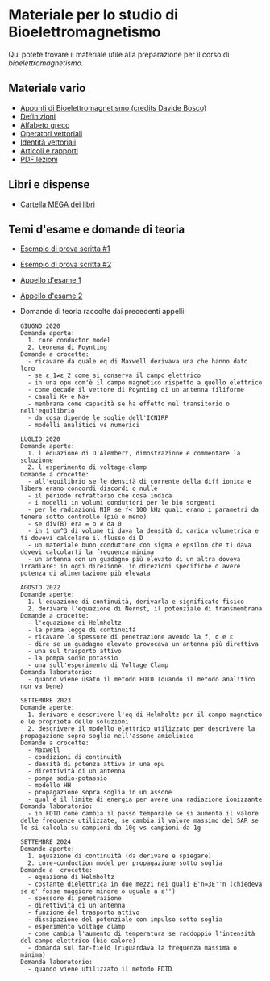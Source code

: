 # Materiale per lo studio di Bioelettromagnetismo

Qui potete trovare il materiale utile alla preparazione per il corso di _bioelettromagnetismo_.

## Materiale vario
- [Appunti di Bioelettromagnetismo (credits Davide Bosco)](</Dati/Studio/III_Anno/BEM/Materiale_vario/Appunti BEM (credits Davide Bosco).pdf>)
- [Definizioni](/Dati/Studio/III_Anno/BEM/Materiale_vario/definitions.pdf)
- [Alfabeto greco](/Dati/Studio/III_Anno/BEM/Materiale_vario/alfabeto_greco.pdf)
- [Operatori vettoriali](/Dati/Studio/III_Anno/BEM/Materiale_vario/vector_operators.pdf)
- [Identità vettoriali](/Dati/Studio/III_Anno/BEM/Materiale_vario/vector_identities.pdf)
- [Articoli e rapporti](/Dati/Studio/III_Anno/BEM/Materiale_vario/Articoli%20e%20rapporti)
- [PDF lezioni](/Dati/Studio/III_Anno/BEM/Materiale_vario/PDF%20lezioni)

## Libri e dispense
- [Cartella MEGA dei libri](https://mega.nz/folder/UoFGlY5S#oEVruDxA9Xnk5nulPOrXMw/folder/kgtlTLBb)

## Temi d'esame e domande di teoria
- [Esempio di prova scritta #1](/Dati/Studio/III_Anno/BEM/Temi_d'esame/esempio-prova-scritta-completa.pdf)
- [Esempio di prova scritta #2](/Dati/Studio/III_Anno/BEM/Temi_d'esame/esempio-prova-scritta-completa_bis.pdf)
- [Appello d'esame 1](</Dati/Studio/III_Anno/BEM/Temi_d'esame/BEM - prova scritta 1.pdf>)
- [Appello d'esame 2](</Dati/Studio/III_Anno/BEM/Temi_d'esame/BEM - Prova scritta 2.pdf>)
- Domande di teoria raccolte dai precedenti appelli:

  ```
  GIUGNO 2020
  Domanda aperta:
    1. core conductor model
    2. teorema di Poynting
  Domande a crocette:
    - ricavare da quale eq di Maxwell derivava una che hanno dato loro
    - se ε_1≠ε_2 come si conserva il campo elettrico
    - in una opu com'è il campo magnetico rispetto a quello elettrico
    - come decade il vettore di Poynting di un antenna filiforme
    - canali K+ e Na+
    - membrana come capacità se ha effetto nel transitorio o nell'equilibrio
    - da cosa dipende le soglie dell'ICNIRP
    - modelli analitici vs numerici

  LUGLIO 2020
  Domande aperte:
    1. l'equazione di D'Alembert, dimostrazione e commentare la soluzione
    2. l'esperimento di voltage-clamp
  Domande a crocette:
    - all'equilibrio se le densità di corrente della diff ionica e libera erano concordi discordi o nulle
    - il periodo refrattario che cosa indica
    - i modelli in volumi conduttori per le bio sorgenti
    - per le radiazioni NIR se f< 100 kHz quali erano i parametri da tenere sotto controllo (più o meno)
    - se div(B) era = o ≠ da 0
    - in 1 cm^3 di volume ti dava la densità di carica volumetrica e ti dovevi calcolare il flusso di D
    - un materiale buon conduttore con sigma e epsilon che ti dava dovevi calcolarti la frequenza minima
    - un antenna con un guadagno più elevato di un altra doveva irradiare: in ogni direzione, in direzioni specifiche o avere potenza di alimentazione più elevata
  
  AGOSTO 2022
  Domande aperte: 
    1. l'equazione di continuità, derivarla e significato fisico
    2. derivare l'equazione di Nernst, il potenziale di transmembrana
  Domande a crocette: 
    - l'equazione di Helmholtz
    - la prima legge di continuità 
    - ricavare lo spessore di penetrazione avendo la f, σ e ε
    - dire se un guadagno elevato provocava un'antenna più direttiva 
    - una sul trasporto attivo
    - la pompa sodio potassio 
    - una sull'esperimento di Voltage Clamp 
  Domanda laboratorio:
    - quando viene usato il metodo FDTD (quando il metodo analitico non va bene) 
  
  SETTEMBRE 2023
  Domande aperte: 
    1. derivare e descrivere l'eq di Helmholtz per il campo magnetico e le proprietà delle soluzioni
    2. descrivere il modello elettrico utilizzato per descrivere la propagazione sopra soglia nell'assone amielinico
  Domande a crocette: 
    - Maxwell
    - condizioni di continuità
    - densità di potenza attiva in una opu 
    - direttività di un'antenna 
    - pompa sodio-potassio 
    - modello HH 
    - propagazione sopra soglia in un assone 
    - qual è il limite di energia per avere una radiazione ionizzante
  Domanda laboratorio:
    - in FDTD come cambia il passo temporale se si aumenta il valore delle frequenze utilizzate, se cambia il valore massimo del SAR se lo si calcola su campioni da 10g vs campioni da 1g
  
  SETTEMBRE 2024
  Domande aperte: 
    1. equazione di continuità (da derivare e spiegare)
    2. core-conduction model per propagazione sotto soglia
  Domande a  crocette: 
    - equazione di Helmholtz 
    - costante dielettrica in due mezzi nei quali E'n=3E''n (chiedeva se ε' fosse maggiore minore o uguale a ε'')
    - spessore di penetrazione 
    - direttività di un'antenna
    - funzione del trasporto attivo 
    - dissipazione del potenziale con impulso sotto soglia 
    - esperimento voltage clamp
    - come cambia l'aumento di temperatura se raddoppio l'intensità del campo elettrico (bio-calore) 
    - domanda sul far-field (riguardava la frequenza massima o minima)
  Domanda laboratorio: 
    - quando viene utilizzato il metodo FDTD
  ``` 
